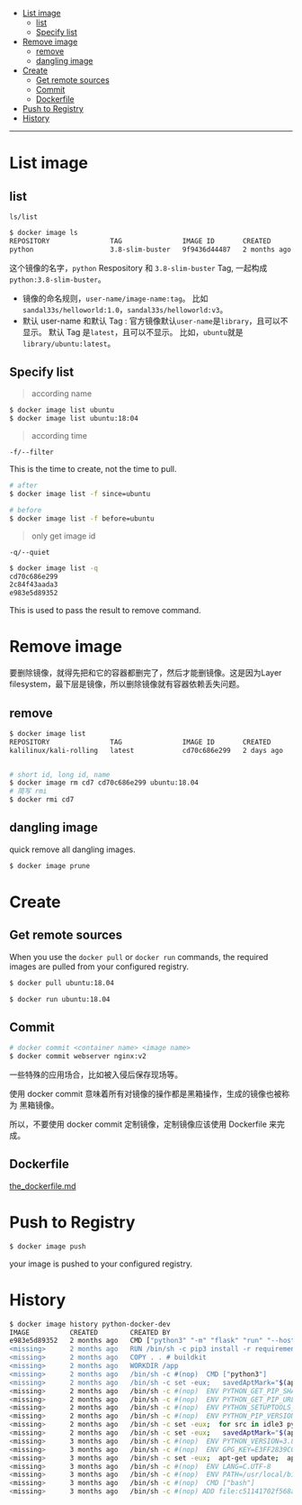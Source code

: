- [List image](#list-image)
  - [list](#list)
  - [Specify list](#specify-list)
- [Remove image](#remove-image)
  - [remove](#remove)
  - [dangling image](#dangling-image)
- [Create](#create)
  - [Get remote sources](#get-remote-sources)
  - [Commit](#commit)
  - [Dockerfile](#dockerfile)
- [Push to Registry](#push-to-registry)
- [History](#history)
---
# List image

## list

`ls/list`
```bash
$ docker image ls
REPOSITORY               TAG               IMAGE ID       CREATED        SIZE
python                   3.8-slim-buster   9f9436d44487   2 months ago   114MB
```

这个镜像的名字，`python` Respository 和 `3.8-slim-buster` Tag, 一起构成 `python:3.8-slim-buster`。

- 镜像的命名规则，`user-name/image-name:tag`。
  比如`sandal33s/helloworld:1.0`，`sandal33s/helloworld:v3`。
- 默认 user-name 和默认 Tag : 
  官方镜像默认`user-name`是`library`，且可以不显示。
  默认 Tag 是`latest`，且可以不显示。
  比如，`ubuntu`就是`library/ubuntu:latest`。

## Specify list

> according name
```bash
$ docker image list ubuntu
$ docker image list ubuntu:18:04
```

> according time

`-f/--filter`

This is the time to create, not the time to pull.
```bash
# after 
$ docker image list -f since=ubuntu

# before
$ docker image list -f before=ubuntu
```

> only get image id

`-q/--quiet`
```bash
$ docker image list -q
cd70c686e299
2c84f43aada3
e983e5d89352
```

This is used to pass the result to remove command.

# Remove image

要删除镜像，就得先把和它的容器都删完了，然后才能删镜像。这是因为Layer filesystem，最下层是镜像，所以删除镜像就有容器依赖丢失问题。

## remove

```bash
$ docker image list
REPOSITORY               TAG               IMAGE ID       CREATED        SIZE
kalilinux/kali-rolling   latest            cd70c686e299   2 days ago     126MB


# short id, long id, name
$ docker image rm cd7 cd70c686e299 ubuntu:18.04
# 简写 rmi
$ docker rmi cd7
```


## dangling image

quick remove all dangling images.
```bash
$ docker image prune
```

# Create
## Get remote sources

When you use the `docker pull` or `docker run` commands, the required images are pulled from your configured registry.

```bash
$ docker pull ubuntu:18.04
```
```bash
$ docker run ubuntu:18.04
```

## Commit

```bash
# docker commit <container name> <image name>
$ docker commit webserver nginx:v2
```
一些特殊的应用场合，比如被入侵后保存现场等。

使用 docker commit 意味着所有对镜像的操作都是黑箱操作，生成的镜像也被称为 黑箱镜像。

所以，不要使用 docker commit 定制镜像，定制镜像应该使用 Dockerfile 来完成。

## Dockerfile
[the_dockerfile.md](./2-image/the_dockerfile.md)

# Push to Registry

```bash
$ docker image push
```
your image is pushed to your configured registry.

# History
```bash
$ docker image history python-docker-dev
IMAGE          CREATED        CREATED BY                                      SIZE      COMMENT
e983e5d89352   2 months ago   CMD ["python3" "-m" "flask" "run" "--host=0.…   0B        buildkit.dockerfile.v0
<missing>      2 months ago   RUN /bin/sh -c pip3 install -r requirements.…   163MB     buildkit.dockerfile.v0
<missing>      2 months ago   COPY . . # buildkit                             3.79kB    buildkit.dockerfile.v0
<missing>      2 months ago   WORKDIR /app                                    0B        buildkit.dockerfile.v0
<missing>      2 months ago   /bin/sh -c #(nop)  CMD ["python3"]              0B
<missing>      2 months ago   /bin/sh -c set -eux;   savedAptMark="$(apt-m…   9.46MB
<missing>      2 months ago   /bin/sh -c #(nop)  ENV PYTHON_GET_PIP_SHA256…   0B
<missing>      2 months ago   /bin/sh -c #(nop)  ENV PYTHON_GET_PIP_URL=ht…   0B
<missing>      2 months ago   /bin/sh -c #(nop)  ENV PYTHON_SETUPTOOLS_VER…   0B
<missing>      2 months ago   /bin/sh -c #(nop)  ENV PYTHON_PIP_VERSION=21…   0B
<missing>      2 months ago   /bin/sh -c set -eux;  for src in idle3 pydoc…   92B
<missing>      2 months ago   /bin/sh -c set -eux;   savedAptMark="$(apt-m…   28.5MB
<missing>      3 months ago   /bin/sh -c #(nop)  ENV PYTHON_VERSION=3.8.12    0B
<missing>      3 months ago   /bin/sh -c #(nop)  ENV GPG_KEY=E3FF2839C048B…   0B
<missing>      3 months ago   /bin/sh -c set -eux;  apt-get update;  apt-g…   7.06MB
<missing>      3 months ago   /bin/sh -c #(nop)  ENV LANG=C.UTF-8             0B
<missing>      3 months ago   /bin/sh -c #(nop)  ENV PATH=/usr/local/bin:/…   0B
<missing>      3 months ago   /bin/sh -c #(nop)  CMD ["bash"]                 0B
<missing>      3 months ago   /bin/sh -c #(nop) ADD file:c51141702f568a28a…   69.3MB
```